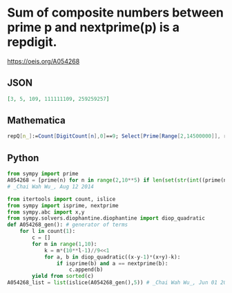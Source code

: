 # Sum of composite numbers between prime p and nextprime\(p\) is a repdigit\.
https://oeis.org/A054268
## JSON
```JSON
[3, 5, 109, 111111109, 259259257]
```
## Mathematica
```Mathematica
repQ[n_]:=Count[DigitCount[n],0]==9; Select[Prime[Range[2,14500000]], repQ[Total[Range[#+1,NextPrime[#]-1]]]&] (* _Harvey P. Dale_, Jan 29 2011 *)
```
## Python
```Python
from sympy import prime
A054268 = [prime(n) for n in range(2,10**5) if len(set(str(int((prime(n+1)-prime(n)-1)*(prime(n+1)+prime(n))/2)))) == 1]
# _Chai Wah Wu_, Aug 12 2014
```
```Python
from itertools import count, islice
from sympy import isprime, nextprime
from sympy.abc import x,y
from sympy.solvers.diophantine.diophantine import diop_quadratic
def A054268_gen(): # generator of terms
    for l in count(1):
        c = []
        for m in range(1,10):
            k = m*(10**l-1)//9<<1
            for a, b in diop_quadratic((x-y-1)*(x+y)-k):
                if isprime(b) and a == nextprime(b):
                    c.append(b)
        yield from sorted(c)
A054268_list = list(islice(A054268_gen(),5)) # _Chai Wah Wu_, Jun 01 2024
```
